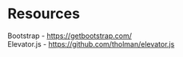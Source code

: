 # Resources

Bootstrap - https://getbootstrap.com/ <br>
Elevator.js - https://github.com/tholman/elevator.js
